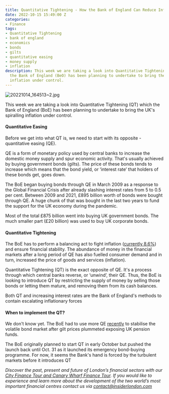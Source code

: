```yaml
---
title: Quantitative Tightening - How the Bank of England Can Reduce Inflation
date: 2022-10-15 15:49:00 Z
categories:
- Finance
tags:
- Quantitative Tightening
- bank of england
- economics
- bonds
- gilts
- quantitative easing
- money supply
- inflation
description: This week we are taking a look into Quantitative Tightening (QT) which
  the Bank of England (BeO) has been planning to undertake to bring the UK's spiralling
  inflation under control.
---
```


![20221014_164513~2.jpg](/uploads/20221014_164513~2.jpg)

This week we are taking a look into Quantitative Tightening (QT) which the Bank of England (BoE) has been planning to undertake to bring the UK's spiralling inflation under control.


#### Quantitative Easing 

Before we get into what QT is, we need to start with its opposite - quantitative easing (QE).

QE is a form of monetary policy used by central banks to increase the domestic money supply and spur economic activity. That's usually achieved by buying government bonds (gilts). The price of these bonds tends to increase which means that the bond yield, or ‘interest rate’ that holders of these bonds get, goes down. 

The BoE began buying bonds through QE in March 2009 as a response to the Global Financial Crisis after already slashing interest rates from 5 to 0.5 per cent. 
Between 2009 and 2021, £895 billion worth of bonds were bought through QE. A huge chunk of that was bought in the last two years to fund the support for the UK economy during the pandemic.

Most of the total £875 billion went into buying UK government bonds. The much smaller part (£20 billion) was used to buy UK corporate bonds. 


#### Quantitative Tightening  
 
The BoE has to perform a balancing act to fight inflation ([currently 8.6%](https://www.ons.gov.uk/economy/inflationandpriceindices)) and ensure financial stability. The abundance of money in the financial markets after a long period of QE has also fuelled consumer demand and in turn, increased the price of goods and services (inflation). 

Quantitative Tightening (QT) is the exact opposite of QE. It's a process through which central banks reverse, or ‘unwind’, their QE. Thus, the BoE is looking to introduce QT by restricting the supply of money by selling those bonds or letting them mature, and removing them from its cash balances. 

Both QT and increasing interest rates are the Bank of England's methods to contain escalating inflationary forces


#### When to implement the QT?

We don't know yet. The BoE had to use more QE [recently](https://www.reuters.com/markets/europe/turbulent-uk-bond-market-may-force-boes-hand-again-2022-10-12/) to stabilise the volatile bond market after gilt prices plummeted exposing UK pension funds.

The BoE originally planned to start QT in early October but pushed the launch back until Oct. 31 as it launched its emergency bond-buying programme. For now, it seems the Bank's hand is forced by the turbulent markets before it introduces QT


*Discover the past, present and future of London’s financial sectors with our [City Finance Tour and Canary Wharf Finance Tour](https://www.insiderlondon.com/london/educational-tours/london-finance-walking-tour/). If you would like to experience and learn more about the development of the two world’s most important financial centres contact us via <a href="mailto:contact@insiderlondon.com">contact@insiderlondon.com</a>*
